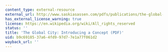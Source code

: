 ```yaml
---
content_type: external-resource
external_url: http://www.saskiasassen.com/pdfs/publications/the-global-city-brown.pdf
has_external_license_warning: true
license: https://en.wikipedia.org/wiki/All_rights_reserved
status: ''
title: 'The Global City: Introducing a Concept (PDF)'
uid: b9c69185-37a6-4fd9-97d7-7e1a77f061d2
wayback_url: ''
---
```

